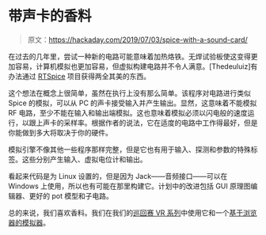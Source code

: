 # 带声卡的香料

> 原文：<https://hackaday.com/2019/07/03/spice-with-a-sound-card/>

在过去的几年里，尝试一种新的电路可能意味着加热烙铁。无焊试验板使这变得更加容易，计算机模拟也更加容易，但虚拟构建电路并不令人满意。[Thedeuluiz]有办法通过 [RTSpice](https://github.com/thadeuluiz/RTspice) 项目获得两全其美的东西。

这个想法在概念上很简单，虽然在执行上没有那么简单。该程序对电路进行类似 Spice 的模拟，可以从 PC 的声卡接受输入并产生输出。显然，这意味着不能模拟 RF 电路，至少不能在输入和输出端模拟。这也意味着模拟必须以闪电般的速度运行，以跟上声卡的采样率。根据作者的说法，它在适度的电路中工作得最好，但是你能做到多大将取决于你的硬件。

模拟引擎不像其他一些程序那样完整，但是它也有用于输入、探测和参数的特殊标签。这些分别产生输入、虚拟电位计和输出。

看起来代码是为 Linux 设置的，但是因为 Jack——音频接口——可以在 Windows 上使用，所以也有可能在那里构建它。计划中的改进包括 GUI 原理图编辑器、更好的 pot 模型和子电路。

总的来说，我们喜欢香料。我们在我们的[巡回赛 VR 系列](https://hackaday.com/2018/04/06/circuit-vr-the-dickson-charge-pump/)中使用它和一个[基于浏览器的模拟器](https://hackaday.com/2015/07/20/a-breadboard-in-a-browser/)。